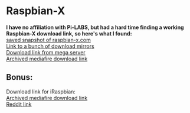 # Raspbian-X
**I have no affiliation with Pi-LABS, but had a hard time finding a working Raspbian-X download link, so here's what I found:**  
[saved snapshot of raspbian-x.com](https://web.archive.org/web/20200517220148/https://raspbian-x.com/)  
[Link to a bunch of download mirrors](https://www.reddit.com/r/SBCGaming/comments/gjd2wf/raspbian_x_nighthawk_edition_released_pi_lab/fqk8k8u/)  
[Download link from mega server](https://mega.nz/file/2Ql3QAxB#Wo3kutlE2DJ01J_gVJ9-6z4j7eqxpe_kF7b-xu8E2v4)  
[Archived mediafire download link](https://web.archive.org/web/20200517220148/http://www.mediafire.com/file/0pntc140ww4iyxa/RaspbianX_Nighthawk.xz/file)  

## Bonus:  
Download link for iRaspbian:  
[Archived mediafire download link](https://web.archive.org/web/20200517220148/http://www.mediafire.com/file/qx4ot5h29sbsayc/iRASPBIAN.xz/file)  
[Reddit link](https://www.reddit.com/r/SBCGaming/comments/glhd1p/welcome_to_iraspbian_for_pi4_another_abomination/)  
